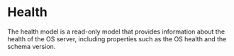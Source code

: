 # Health

The health model is a read-only model that provides information about the health of the OS server, including properties such as the OS health and the schema version.
